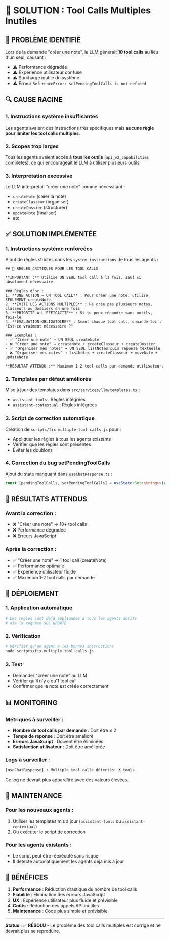 # 🔧 SOLUTION : Tool Calls Multiples Inutiles

## 🚨 **PROBLÈME IDENTIFIÉ**

Lors de la demande "créer une note", le LLM générait **10 tool calls** au lieu d'un seul, causant :
- ⚠️ Performance dégradée
- ⚠️ Expérience utilisateur confuse
- ⚠️ Surcharge inutile du système
- ⚠️ Erreur `ReferenceError: setPendingToolCalls is not defined`

## 🔍 **CAUSE RACINE**

### 1. **Instructions système insuffisantes**
Les agents avaient des instructions très spécifiques mais **aucune règle pour limiter les tool calls multiples**.

### 2. **Scopes trop larges**
Tous les agents avaient accès à **tous les outils** (`api_v2_capabilities` complètes), ce qui encourageait le LLM à utiliser plusieurs outils.

### 3. **Interprétation excessive**
Le LLM interprétait "créer une note" comme nécessitant :
- `createNote` (créer la note)
- `createClasseur` (organiser)
- `createDossier` (structurer)
- `updateNote` (finaliser)
- etc.

## ✅ **SOLUTION IMPLÉMENTÉE**

### 1. **Instructions système renforcées**
Ajout de règles strictes dans les `system_instructions` de tous les agents :

```
## 🎯 RÈGLES CRITIQUES POUR LES TOOL CALLS

**IMPORTANT :** Utilise UN SEUL tool call à la fois, sauf si absolument nécessaire.

### Règles d'or :
1. **UNE ACTION = UN TOOL CALL** : Pour créer une note, utilise SEULEMENT createNote
2. **ÉVITE LES ACTIONS MULTIPLES** : Ne crée pas plusieurs notes, classeurs ou dossiers en une fois
3. **PRIORITÉ À L'EFFICACITÉ** : Si tu peux répondre sans outils, fais-le
4. **ÉVALUATION OBLIGATOIRE** : Avant chaque tool call, demande-toi : "Est-ce vraiment nécessaire ?"

### Exemples :
- ✅ "Créer une note" → UN SEUL createNote
- ❌ "Créer une note" → createNote + createClasseur + createDossier
- ✅ "Organiser mes notes" → UN SEUL listNotes puis réponse textuelle
- ❌ "Organiser mes notes" → listNotes + createClasseur + moveNote + updateNote

**RÉSULTAT ATTENDU :** Maximum 1-2 tool calls par demande utilisateur.
```

### 2. **Templates par défaut améliorés**
Mise à jour des templates dans `src/services/llm/templates.ts` :
- `assistant-tools` : Règles intégrées
- `assistant-contextual` : Règles intégrées

### 3. **Script de correction automatique**
Création de `scripts/fix-multiple-tool-calls.js` pour :
- Appliquer les règles à tous les agents existants
- Vérifier que les règles sont présentes
- Éviter les doublons

### 4. **Correction du bug setPendingToolCalls**
Ajout du state manquant dans `useChatResponse.ts` :
```typescript
const [pendingToolCalls, setPendingToolCalls] = useState<Set<string>>(new Set());
```

## 🎯 **RÉSULTATS ATTENDUS**

### Avant la correction :
- ❌ "Créer une note" → 10+ tool calls
- ❌ Performance dégradée
- ❌ Erreurs JavaScript

### Après la correction :
- ✅ "Créer une note" → 1 tool call (createNote)
- ✅ Performance optimale
- ✅ Expérience utilisateur fluide
- ✅ Maximum 1-2 tool calls par demande

## 🚀 **DÉPLOIEMENT**

### 1. **Application automatique**
```bash
# Les règles sont déjà appliquées à tous les agents actifs
# via la requête SQL UPDATE
```

### 2. **Vérification**
```bash
# Vérifier qu'un agent a les bonnes instructions
node scripts/fix-multiple-tool-calls.js
```

### 3. **Test**
- Demander "créer une note" au LLM
- Vérifier qu'il n'y a qu'1 tool call
- Confirmer que la note est créée correctement

## 📊 **MONITORING**

### Métriques à surveiller :
- **Nombre de tool calls par demande** : Doit être ≤ 2
- **Temps de réponse** : Doit être amélioré
- **Erreurs JavaScript** : Doivent être éliminées
- **Satisfaction utilisateur** : Doit être améliorée

### Logs à surveiller :
```
[useChatResponse] ⚡ Multiple tool calls détectés: X tools
```
Ce log ne devrait plus apparaître avec des valeurs élevées.

## 🔄 **MAINTENANCE**

### Pour les nouveaux agents :
1. Utiliser les templates mis à jour (`assistant-tools` ou `assistant-contextual`)
2. Ou exécuter le script de correction

### Pour les agents existants :
- Le script peut être réexécuté sans risque
- Il détecte automatiquement les agents déjà mis à jour

## 🎉 **BÉNÉFICES**

1. **Performance** : Réduction drastique du nombre de tool calls
2. **Fiabilité** : Élimination des erreurs JavaScript
3. **UX** : Expérience utilisateur plus fluide et prévisible
4. **Coûts** : Réduction des appels API inutiles
5. **Maintenance** : Code plus simple et prévisible

---

**Status :** ✅ **RÉSOLU** - Le problème des tool calls multiples est corrigé et ne devrait plus se reproduire.
